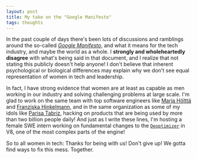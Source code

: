 ```yaml
---
layout: post
title: My take on the "Google Manifesto"
tags: thoughts
---
```


In the past couple of days there's been lots of discussions and ramblings around the so-called
[*Google Manifesto*](http://gizmodo.com/exclusive-heres-the-full-10-page-anti-diversity-screed-1797564320),
and what it means for the tech industry, and maybe the world as a whole. I **strongly and wholeheartedly
disagree** with what's being said in that document, and I realize that not stating this publicly doesn't
help anyone! I don't believe that inherent psychological or biological differences may explain why we don't
see equal representation of women in tech and leadership.

In fact, I have strong evidence that women are at least as capable as men working in our industry and
solving challenging problems at large scale. I'm glad to work on the same team with top software engineers
like [Marja Hölttä](https://twitter.com/marjakh) and [Franziska Hinkelmann](https://twitter.com/fhinkel),
and in the same organization as some of my idols like [Parisa Tabriz](https://twitter.com/laparisa),
hacking on products that are being used by more than two billion people daily! And just as I write these lines,
I'm hosting a female SWE intern working on fundamental changes to the
[`Deoptimizer`](https://github.com/v8/v8/blob/master/src/deoptimizer.h) in V8, one of the most complex
parts of the engine!

So to all women in tech: Thanks for being with us! Don't give up! We gotta find ways to fix this mess. Together.
